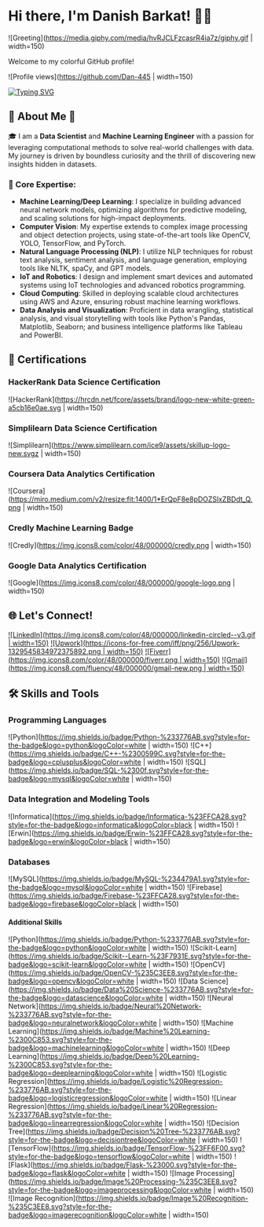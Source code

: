 # Hi there, I'm Danish Barkat! 👋🚀

![Greeting](https://media.giphy.com/media/hvRJCLFzcasrR4ia7z/giphy.gif | width=150)

Welcome to my colorful GitHub profile!

![Profile views](https://github.com/Dan-445 | width=150)

[![Typing SVG](https://readme-typing-svg.herokuapp.com?lines=Data+Scientist+%26+MLOps+Engineer;Experienced+in+AWS+Machine+Learning;Deep+Learning+Specialist;Always+learning+new+things&center=true&width=380&height=45)](https://github.com/Dan-445/Dan-445/)

## 🌟 About Me 🌟

🎓 I am a **Data Scientist** and **Machine Learning Engineer** with a passion for leveraging computational methods to solve real-world challenges with data. My journey is driven by boundless curiosity and the thrill of discovering new insights hidden in datasets.

### 🚀 Core Expertise:
- **Machine Learning/Deep Learning**: I specialize in building advanced neural network models, optimizing algorithms for predictive modeling, and scaling solutions for high-impact deployments.
- **Computer Vision**: My expertise extends to complex image processing and object detection projects, using state-of-the-art tools like OpenCV, YOLO, TensorFlow, and PyTorch.
- **Natural Language Processing (NLP)**: I utilize NLP techniques for robust text analysis, sentiment analysis, and language generation, employing tools like NLTK, spaCy, and GPT models.
- **IoT and Robotics**: I design and implement smart devices and automated systems using IoT technologies and advanced robotics programming.
- **Cloud Computing**: Skilled in deploying scalable cloud architectures using AWS and Azure, ensuring robust machine learning workflows.
- **Data Analysis and Visualization**: Proficient in data wrangling, statistical analysis, and visual storytelling with tools like Python's Pandas, Matplotlib, Seaborn; and business intelligence platforms like Tableau and PowerBI.

## 🏅 Certifications

### HackerRank Data Science Certification
![HackerRank](https://hrcdn.net/fcore/assets/brand/logo-new-white-green-a5cb16e0ae.svg | width=150)

### Simplilearn Data Science Certification
![Simplilearn](https://www.simplilearn.com/ice9/assets/skillup-logo-new.svgz | width=150)

### Coursera Data Analytics Certification
![Coursera](https://miro.medium.com/v2/resize:fit:1400/1*ErQpF8e8pDOZSlxZBDdt_Q.png | width=150)

### Credly Machine Learning Badge
![Credly](https://img.icons8.com/color/48/000000/credly.png | width=150)

### Google Data Analytics Certification
![Google](https://img.icons8.com/color/48/000000/google-logo.png | width=150)

## 🌐 Let's Connect!

[![LinkedIn](https://img.icons8.com/color/48/000000/linkedin-circled--v3.gif | width=150)](https://www.linkedin.com/in/danish-barkat)
[![Upwork](https://icons-for-free.com/iff/png/256/Upwork-1329545834972375892.png | width=150)](https://www.upwork.com/freelancers/~01a9a00afda63ff8cf)
[![Fiverr](https://img.icons8.com/color/48/000000/fiverr.png | width=150)](https://www.fiverr.com/grayorb)
[![Gmail](https://img.icons8.com/fluency/48/000000/gmail-new.png | width=150)](mailto:barkatdanish44@gmail.com)

## 🛠️ Skills and Tools

### Programming Languages
![Python](https://img.shields.io/badge/Python-%233776AB.svg?style=for-the-badge&logo=python&logoColor=white | width=150)
![C++](https://img.shields.io/badge/C++-%2300599C.svg?style=for-the-badge&logo=cplusplus&logoColor=white | width=150)
![SQL](https://img.shields.io/badge/SQL-%2300f.svg?style=for-the-badge&logo=mysql&logoColor=white | width=150)

### Data Integration and Modeling Tools
![Informatica](https://img.shields.io/badge/Informatica-%23FFCA28.svg?style=for-the-badge&logo=informatica&logoColor=black | width=150)
![Erwin](https://img.shields.io/badge/Erwin-%23FFCA28.svg?style=for-the-badge&logo=erwin&logoColor=black | width=150)

### Databases
![MySQL](https://img.shields.io/badge/MySQL-%234479A1.svg?style=for-the-badge&logo=mysql&logoColor=white | width=150)
![Firebase](https://img.shields.io/badge/Firebase-%23FFCA28.svg?style=for-the-badge&logo=firebase&logoColor=black | width=150)

#### Additional Skills
![Python](https://img.shields.io/badge/Python-%233776AB.svg?style=for-the-badge&logo=python&logoColor=white | width=150)
![Scikit-Learn](https://img.shields.io/badge/Scikit--Learn-%23F7931E.svg?style=for-the-badge&logo=scikit-learn&logoColor=white | width=150)
![OpenCV](https://img.shields.io/badge/OpenCV-%235C3EE8.svg?style=for-the-badge&logo=opencv&logoColor=white | width=150)
![Data Science](https://img.shields.io/badge/Data%20Science-%233776AB.svg?style=for-the-badge&logo=datascience&logoColor=white | width=150)
![Neural Network](https://img.shields.io/badge/Neural%20Network-%233776AB.svg?style=for-the-badge&logo=neuralnetwork&logoColor=white | width=150)
![Machine Learning](https://img.shields.io/badge/Machine%20Learning-%2300C853.svg?style=for-the-badge&logo=machinelearning&logoColor=white | width=150)
![Deep Learning](https://img.shields.io/badge/Deep%20Learning-%2300C853.svg?style=for-the-badge&logo=deeplearning&logoColor=white | width=150)
![Logistic Regression](https://img.shields.io/badge/Logistic%20Regression-%233776AB.svg?style=for-the-badge&logo=logisticregression&logoColor=white | width=150)
![Linear Regression](https://img.shields.io/badge/Linear%20Regression-%233776AB.svg?style=for-the-badge&logo=linearregression&logoColor=white | width=150)
![Decision Tree](https://img.shields.io/badge/Decision%20Tree-%233776AB.svg?style=for-the-badge&logo=decisiontree&logoColor=white | width=150)
![TensorFlow](https://img.shields.io/badge/TensorFlow-%23FF6F00.svg?style=for-the-badge&logo=tensorflow&logoColor=white | width=150)
![Flask](https://img.shields.io/badge/Flask-%23000.svg?style=for-the-badge&logo=flask&logoColor=white | width=150)
![Image Processing](https://img.shields.io/badge/Image%20Processing-%235C3EE8.svg?style=for-the-badge&logo=imageprocessing&logoColor=white | width=150)
![Image Recognition](https://img.shields.io/badge/Image%20Recognition-%235C3EE8.svg?style=for-the-badge&logo=imagerecognition&logoColor=white | width=150)
